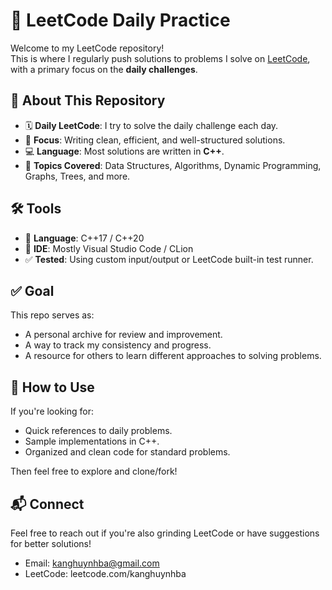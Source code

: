 # 🧠 LeetCode Daily Practice

Welcome to my LeetCode repository!  
This is where I regularly push solutions to problems I solve on [LeetCode](https://leetcode.com), with a primary focus on the **daily challenges**.

## 🚀 About This Repository

- 🗓 **Daily LeetCode**: I try to solve the daily challenge each day.
- 🧠 **Focus**: Writing clean, efficient, and well-structured solutions.
- 💻 **Language**: Most solutions are written in **C++**.
- 🧩 **Topics Covered**: Data Structures, Algorithms, Dynamic Programming, Graphs, Trees, and more.

## 🛠️ Tools

- 💬 **Language**: C++17 / C++20
- 🧪 **IDE**: Mostly Visual Studio Code / CLion
- ✅ **Tested**: Using custom input/output or LeetCode built-in test runner.

## ✅ Goal

This repo serves as:
- A personal archive for review and improvement.
- A way to track my consistency and progress.
- A resource for others to learn different approaches to solving problems.

## 📌 How to Use

If you're looking for:
- Quick references to daily problems.
- Sample implementations in C++.
- Organized and clean code for standard problems.

Then feel free to explore and clone/fork!

## 📬 Connect

Feel free to reach out if you're also grinding LeetCode or have suggestions for better solutions!
- Email: kanghuynhba@gmail.com
- LeetCode: leetcode.com/kanghuynhba
